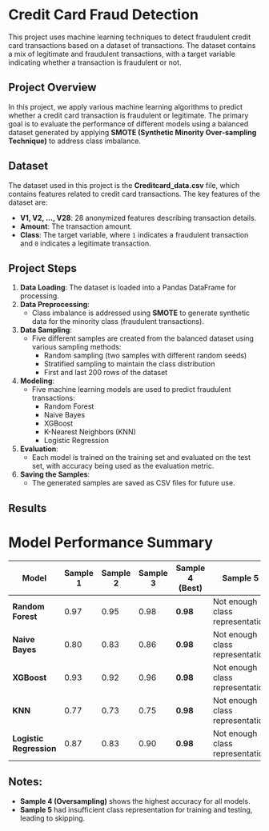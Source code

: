 # Credit Card Fraud Detection

This project uses machine learning techniques to detect fraudulent credit card transactions based on a dataset of transactions. The dataset contains a mix of legitimate and fraudulent transactions, with a target variable indicating whether a transaction is fraudulent or not.

## Project Overview

In this project, we apply various machine learning algorithms to predict whether a credit card transaction is fraudulent or legitimate. The primary goal is to evaluate the performance of different models using a balanced dataset generated by applying **SMOTE (Synthetic Minority Over-sampling Technique)** to address class imbalance.

## Dataset

The dataset used in this project is the **Creditcard_data.csv** file, which contains features related to credit card transactions. The key features of the dataset are:

- **V1, V2, ..., V28**: 28 anonymized features describing transaction details.
- **Amount**: The transaction amount.
- **Class**: The target variable, where `1` indicates a fraudulent transaction and `0` indicates a legitimate transaction.

## Project Steps

1. **Data Loading**: The dataset is loaded into a Pandas DataFrame for processing.
2. **Data Preprocessing**:
   - Class imbalance is addressed using **SMOTE** to generate synthetic data for the minority class (fraudulent transactions).
3. **Data Sampling**:
   - Five different samples are created from the balanced dataset using various sampling methods:
     - Random sampling (two samples with different random seeds)
     - Stratified sampling to maintain the class distribution
     - First and last 200 rows of the dataset
4. **Modeling**:
   - Five machine learning models are used to predict fraudulent transactions:
     - Random Forest
     - Naive Bayes
     - XGBoost
     - K-Nearest Neighbors (KNN)
     - Logistic Regression
5. **Evaluation**: 
   - Each model is trained on the training set and evaluated on the test set, with accuracy being used as the evaluation metric.
6. **Saving the Samples**:
   - The generated samples are saved as CSV files for future use.


## Results 
# Model Performance Summary

| Model               | Sample 1 | Sample 2 | Sample 3 | **Sample 4 (Best)** | Sample 5 |
|---------------------|----------|----------|----------|---------------------|----------|
| **Random Forest**    | 0.97     | 0.95     | 0.98     | **0.98**            | Not enough class representation |
| **Naive Bayes** | 0.80     | 0.83     | 0.86     | **0.98**            | Not enough class representation |
| **XGBoost**              | 0.93     | 0.92     | 0.96     | **0.98**            | Not enough class representation |
| **KNN**              | 0.77     | 0.73     | 0.75     | **0.98**            | Not enough class representation |
| **Logistic Regression**    | 0.87     | 0.83     | 0.90     | **0.98**            | Not enough class representation |

## Notes:
- **Sample 4 (Oversampling)** shows the highest accuracy for all models.
- **Sample 5** had insufficient class representation for training and testing, leading to skipping.


